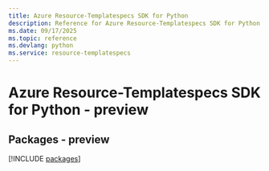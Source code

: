 ```yaml
---
title: Azure Resource-Templatespecs SDK for Python
description: Reference for Azure Resource-Templatespecs SDK for Python
ms.date: 09/17/2025
ms.topic: reference
ms.devlang: python
ms.service: resource-templatespecs
---
```

# Azure Resource-Templatespecs SDK for Python - preview
## Packages - preview
[!INCLUDE [packages](resource-templatespecs-index.md)]